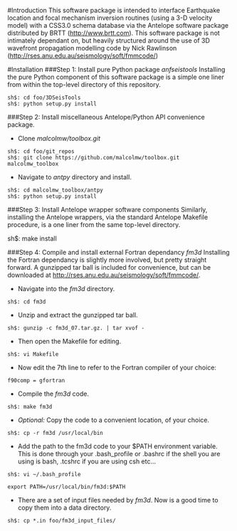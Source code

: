 #Introduction
This software package is intended to interface Earthquake location and 
focal mechanism inversion routines (using a 3-D velocity model) with a 
CSS3.0 schema database via the Antelope software package distributed by 
BRTT (http://www.brtt.com). This software package is not intimately 
dependant on, but heavily structured around the use of 3D wavefront 
propagation modelling code by Nick Rawlinson 
(http://rses.anu.edu.au/seismology/soft/fmmcode/)

#Installation
###Step 1: Install pure Python package *anfseistools*
Installing the pure Python component of this software package is a simple 
one liner from within the top-level directory of this repository.
```
sh$: cd foo/3DSeisTools  
sh$: python setup.py install
```
###Step 2: Install miscellaneous Antelope/Python API convenience package.
- Clone *malcolmw\/toolbox.git*
```
sh$: cd foo/git_repos
sh$: git clone https://github.com/malcolmw/toolbox.git malcolmw_toolbox
```
- Navigate to *antpy* directory and install.
```
sh$: cd malcolmw_toolbox/antpy
sh$: python setup.py install
```
###Step 3: Install Antelope wrapper software components
Similarly, installing the Antelope wrappers, via the standard Antelope 
Makefile procedure, is a one liner from the same top-level directory.

sh$: make install

###Step 4: Compile and install external Fortran dependancy *fm3d*
Installing the Fortran dependancy is slightly more involved, but pretty 
straight forward. A gunzipped tar ball is included for convenience, but 
can be downloaded at http://rses.anu.edu.au/seismology/soft/fmmcode/.  
- Navigate into the *fm3d* directory.
```
sh$: cd fm3d
```
- Unzip and extract the gunzipped tar ball.
```
sh$: gunzip -c fm3d_07.tar.gz. | tar xvof -
```
- Then open the Makefile for editing.
```
sh$: vi Makefile
```
- Now edit the 7th line to refer to the Fortran compiler of your choice:
```
f90comp = gfortran
```
- Compile the *fm3d* code.
```
sh$: make fm3d
```
- *Optional:* Copy the code to a convenient location, of your choice.
```
sh$: cp -r fm3d /usr/local/bin
```
- Add the path to the fm3d code to your $PATH environment variable. 
This is done through your .bash\_profile or .bashrc if the shell you are using is 
bash, .tcshrc if you are using csh etc...
```
sh$: vi ~/.bash_profile
```
```
export PATH=/usr/local/bin/fm3d:$PATH
```

- There are a set of input files needed by *fm3d*. Now is a good time to 
copy them into a data directory.
```
sh$: cp *.in foo/fm3d_input_files/
```
